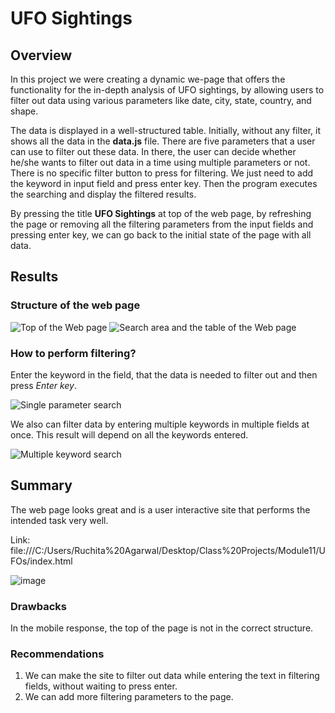 # UFO Sightings

## Overview

In this project we were creating a dynamic we-page that offers the functionality for the in-depth analysis of UFO sightings, by allowing users to filter out data using various parameters like date, city, state, country, and shape.

The data is displayed in a well-structured table. Initially, without any filter, it shows all the data in the **data.js** file. 
There are five parameters that a user can use to filter out these data. In there, the user can decide whether he/she wants to filter out data in a time using multiple parameters or not. There is no specific filter button to press for filtering. We just need to add the keyword in input field and press enter key. Then the program executes the searching and display the filtered results.

By pressing the title **UFO Sightings** at top of the web page, by refreshing the page or removing all the filtering parameters from the input fields and pressing enter key, we can go back to the initial state of the page with all data.

## Results

### Structure of the web page

![Top of the Web page](images/page_ss_01.png)
![Search area and the table of the Web page](images/page_ss_02.png)

### How to perform filtering?

Enter the keyword in the field, that the data is needed to filter out and then press _Enter key_.

![Single parameter search](images/single_parameter.png)

We also can filter data by entering multiple keywords in multiple fields at once. This result will depend on all the keywords entered.

![Multiple keyword search](images/multi_parameter.png)

## Summary

The web page looks great and is a user interactive site that performs the intended task very well.

Link: file:///C:/Users/Ruchita%20Agarwal/Desktop/Class%20Projects/Module11/UFOs/index.html

![image](https://user-images.githubusercontent.com/102870991/190899174-4620f04f-0c0f-4ee4-98f8-863f92784e07.png)



### Drawbacks

In the mobile response, the top of the page is not in the correct structure.

### Recommendations

1. We can make the site to filter out data while entering the text in filtering fields, without waiting to press enter.
2. We can add more filtering parameters to the page.


